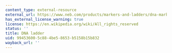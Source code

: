 ```yaml
---
content_type: external-resource
external_url: https://www.neb.com/products/markers-and-ladders/dna-markers-and-ladders/dna-markers-and-ladders
has_external_license_warning: true
license: https://en.wikipedia.org/wiki/All_rights_reserved
status: ''
title: DNA ladder
uid: 99453600-5c88-4be5-8653-b5158b15b832
wayback_url: ''
---
```


